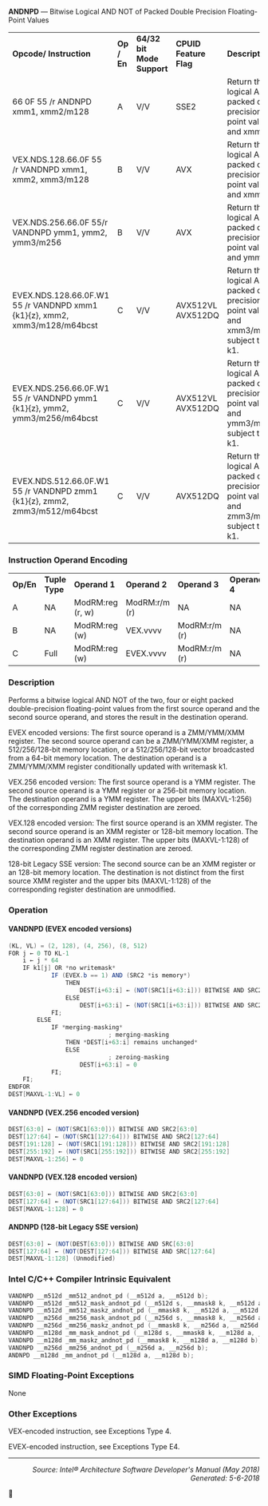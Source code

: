 <b>ANDNPD</b> — Bitwise Logical AND NOT of Packed Double Precision Floating-Point Values
<table>
	<tr>
		<td><b>Opcode/ Instruction</b></td>
		<td><b>Op / En</b></td>
		<td><b>64/32 bit Mode Support</b></td>
		<td><b>CPUID Feature Flag</b></td>
		<td><b>Description</b></td>
	</tr>
	<tr>
		<td>66 0F 55 /r ANDNPD xmm1, xmm2/m128</td>
		<td>A</td>
		<td>V/V</td>
		<td>SSE2</td>
		<td>Return the bitwise logical AND NOT of packed double- precision floating-point values in xmm1 and xmm2/mem.</td>
	</tr>
	<tr>
		<td>VEX.NDS.128.66.0F 55 /r VANDNPD xmm1, xmm2, xmm3/m128</td>
		<td>B</td>
		<td>V/V</td>
		<td>AVX</td>
		<td>Return the bitwise logical AND NOT of packed double- precision floating-point values in xmm2 and xmm3/mem.</td>
	</tr>
	<tr>
		<td>VEX.NDS.256.66.0F 55/r VANDNPD ymm1, ymm2, ymm3/m256</td>
		<td>B</td>
		<td>V/V</td>
		<td>AVX</td>
		<td>Return the bitwise logical AND NOT of packed double- precision floating-point values in ymm2 and ymm3/mem.</td>
	</tr>
	<tr>
		<td>EVEX.NDS.128.66.0F.W1 55 /r VANDNPD xmm1 {k1}{z}, xmm2, xmm3/m128/m64bcst</td>
		<td>C</td>
		<td>V/V</td>
		<td>AVX512VL AVX512DQ</td>
		<td>Return the bitwise logical AND NOT of packed double- precision floating-point values in xmm2 and xmm3/m128/m64bcst subject to writemask k1.</td>
	</tr>
	<tr>
		<td>EVEX.NDS.256.66.0F.W1 55 /r VANDNPD ymm1 {k1}{z}, ymm2, ymm3/m256/m64bcst</td>
		<td>C</td>
		<td>V/V</td>
		<td>AVX512VL AVX512DQ</td>
		<td>Return the bitwise logical AND NOT of packed double- precision floating-point values in ymm2 and ymm3/m256/m64bcst subject to writemask k1.</td>
	</tr>
	<tr>
		<td>EVEX.NDS.512.66.0F.W1 55 /r VANDNPD zmm1 {k1}{z}, zmm2, zmm3/m512/m64bcst</td>
		<td>C</td>
		<td>V/V</td>
		<td>AVX512DQ</td>
		<td>Return the bitwise logical AND NOT of packed double- precision floating-point values in zmm2 and zmm3/m512/m64bcst subject to writemask k1.</td>
	</tr>
</table>


### Instruction Operand Encoding
<table>
	<tr>
		<td><b>Op/En</b></td>
		<td><b>Tuple Type</b></td>
		<td><b>Operand 1</b></td>
		<td><b>Operand 2</b></td>
		<td><b>Operand 3</b></td>
		<td><b>Operand 4</b></td>
	</tr>
	<tr>
		<td>A</td>
		<td>NA</td>
		<td>ModRM:reg (r, w)</td>
		<td>ModRM:r/m (r)</td>
		<td>NA</td>
		<td>NA</td>
	</tr>
	<tr>
		<td>B</td>
		<td>NA</td>
		<td>ModRM:reg (w)</td>
		<td>VEX.vvvv</td>
		<td>ModRM:r/m (r)</td>
		<td>NA</td>
	</tr>
	<tr>
		<td>C</td>
		<td>Full</td>
		<td>ModRM:reg (w)</td>
		<td>EVEX.vvvv</td>
		<td>ModRM:r/m (r)</td>
		<td>NA</td>
	</tr>
</table>


### Description
Performs a bitwise logical AND NOT of the two, four or eight packed double-precision floating-point values from the
first source operand and the second source operand, and stores the result in the destination operand.

EVEX encoded versions: The first source operand is a ZMM/YMM/XMM register. The second source operand can be
a ZMM/YMM/XMM register, a 512/256/128-bit memory location, or a 512/256/128-bit vector broadcasted from a
64-bit memory location. The destination operand is a ZMM/YMM/XMM register conditionally updated with
writemask k1.

VEX.256 encoded version: The first source operand is a YMM register. The second source operand is a YMM register
or a 256-bit memory location. The destination operand is a YMM register. The upper bits (MAXVL-1:256) of the
corresponding ZMM register destination are zeroed.

VEX.128 encoded version: The first source operand is an XMM register. The second source operand is an XMM
register or 128-bit memory location. The destination operand is an XMM register. The upper bits (MAXVL-1:128) of
the corresponding ZMM register destination are zeroed.

128-bit Legacy SSE version: The second source can be an XMM register or an 128-bit memory location. The destination
 is not distinct from the first source XMM register and the upper bits (MAXVL-1:128) of the corresponding
register destination are unmodified.

### Operation


#### VANDNPD (EVEX encoded versions)
```java
(KL, VL) = (2, 128), (4, 256), (8, 512)
FOR j ← 0 TO KL-1
    i ← j * 64
    IF k1[j] OR *no writemask*
            IF (EVEX.b == 1) AND (SRC2 *is memory*)
                THEN
                    DEST[i+63:i] ← (NOT(SRC1[i+63:i])) BITWISE AND SRC2[63:0]
                ELSE 
                    DEST[i+63:i] ← (NOT(SRC1[i+63:i])) BITWISE AND SRC2[i+63:i]
            FI;
        ELSE 
            IF *merging-masking*
                            ; merging-masking
                THEN *DEST[i+63:i] remains unchanged*
                ELSE 
                            ; zeroing-masking
                    DEST[i+63:i] = 0
            FI;
    FI;
ENDFOR
DEST[MAXVL-1:VL] ← 0
```
#### VANDNPD (VEX.256 encoded version)
```java
DEST[63:0] ← (NOT(SRC1[63:0])) BITWISE AND SRC2[63:0]
DEST[127:64] ← (NOT(SRC1[127:64])) BITWISE AND SRC2[127:64]
DEST[191:128] ← (NOT(SRC1[191:128])) BITWISE AND SRC2[191:128]
DEST[255:192] ← (NOT(SRC1[255:192])) BITWISE AND SRC2[255:192]
DEST[MAXVL-1:256] ← 0
```
#### VANDNPD (VEX.128 encoded version)
```java
DEST[63:0] ← (NOT(SRC1[63:0])) BITWISE AND SRC2[63:0]
DEST[127:64] ← (NOT(SRC1[127:64])) BITWISE AND SRC2[127:64]
DEST[MAXVL-1:128] ← 0
```
#### ANDNPD (128-bit Legacy SSE version)
```java
DEST[63:0] ← (NOT(DEST[63:0])) BITWISE AND SRC[63:0]
DEST[127:64] ← (NOT(DEST[127:64])) BITWISE AND SRC[127:64]
DEST[MAXVL-1:128] (Unmodified)
```
### Intel C/C++ Compiler Intrinsic Equivalent
```c
VANDNPD __m512d _mm512_andnot_pd (__m512d a, __m512d b);
VANDNPD __m512d _mm512_mask_andnot_pd (__m512d s, __mmask8 k, __m512d a, __m512d b);
VANDNPD __m512d _mm512_maskz_andnot_pd (__mmask8 k, __m512d a, __m512d b);
VANDNPD __m256d _mm256_mask_andnot_pd (__m256d s, __mmask8 k, __m256d a, __m256d b);
VANDNPD __m256d _mm256_maskz_andnot_pd (__mmask8 k, __m256d a, __m256d b);
VANDNPD __m128d _mm_mask_andnot_pd (__m128d s, __mmask8 k, __m128d a, __m128d b);
VANDNPD __m128d _mm_maskz_andnot_pd (__mmask8 k, __m128d a, __m128d b);
VANDNPD __m256d _mm256_andnot_pd (__m256d a, __m256d b);
ANDNPD __m128d _mm_andnot_pd (__m128d a, __m128d b);
```
### SIMD Floating-Point Exceptions
None

### Other Exceptions
VEX-encoded instruction, see Exceptions Type 4.

EVEX-encoded instruction, see Exceptions Type E4.

 --- 
<p align="right"><i>Source: Intel® Architecture Software Developer's Manual (May 2018)<br>Generated: 5-6-2018</i></p>
